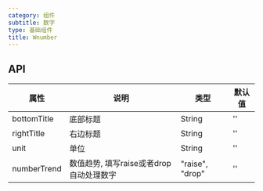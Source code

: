```yaml
---
category: 组件
subtitle: 数字
type: 基础组件
title: Wnumber
---
```


## API

| 属性        | 说明                                       | 类型     | 默认值    |
| ---------- | ---------------------------------------- | ------ | ------ |
| bottomTitle| 底部标题                                  | String | ''     |
| rightTitle | 右边标题                                  | String | ''     |
| unit       | 单位                                     | String | ''     |
| numberTrend| 数值趋势, 填写raise或者drop自动处理数字    | "raise", "drop" | ''  |
